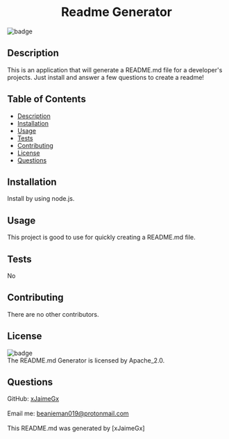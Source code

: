 
<h1 align="center">Readme Generator</h1>
  
![badge](https://img.shields.io/badge/license-Apache_2.0-blue)<br />

## Description
This is an application that will generate a README.md file for a developer's projects. Just install and answer a few questions to create a readme!

## Table of Contents
- [Description](#description)
- [Installation](#installation)
- [Usage](#usage)
- [Tests](#tests)
- [Contributing](#contributing)
- [License](#license)
- [Questions](#questions)

## Installation
Install by using node.js.

## Usage
This project is good to use for quickly creating a README.md file.

## Tests
No

## Contributing
There are no other contributors.

## License
![badge](https://img.shields.io/badge/license-Apache_2.0-blue)
<br />
The README.md Generator is licensed by Apache_2.0.

## Questions
GitHub: [xJaimeGx](https://github.com/xJaimeGx)<br /><br />
Email me: beanieman019@protonmail.com<br /><br />
This README.md was generated by [xJaimeGx] 
